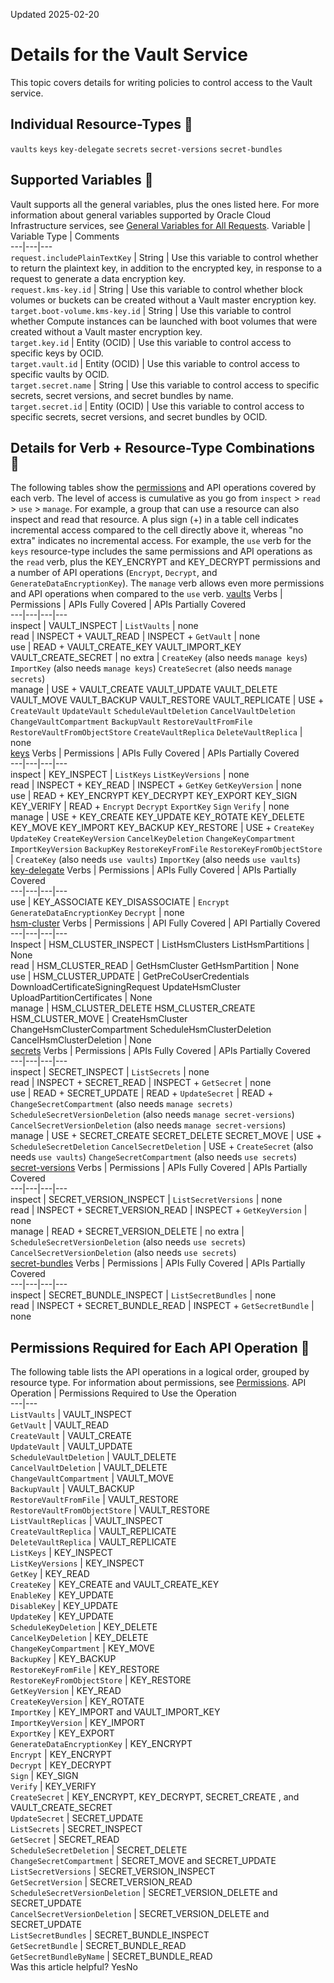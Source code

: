 Updated 2025-02-20
# Details for the Vault Service
This topic covers details for writing policies to control access to the Vault service.
## Individual Resource-Types 🔗 
`vaults`
`keys`
`key-delegate`
`secrets`
`secret-versions`
`secret-bundles`
## Supported Variables 🔗 
Vault supports all the general variables, plus the ones listed here. For more information about general variables supported by Oracle Cloud Infrastructure services, see [General Variables for All Requests](https://docs.oracle.com/en-us/iaas/Content/Identity/Reference/policyreference.htm#General).
Variable | Variable Type | Comments  
---|---|---  
`request.includePlainTextKey` | String | Use this variable to control whether to return the plaintext key, in addition to the encrypted key, in response to a request to generate a data encryption key.  
`request.kms-key.id` | String | Use this variable to control whether block volumes or buckets can be created without a Vault master encryption key.  
`target.boot-volume.kms-key.id` | String | Use this variable to control whether Compute instances can be launched with boot volumes that were created without a Vault master encryption key.  
`target.key.id` | Entity (OCID) | Use this variable to control access to specific keys by OCID.  
`target.vault.id` | Entity (OCID) | Use this variable to control access to specific vaults by OCID.  
`target.secret.name` | String | Use this variable to control access to specific secrets, secret versions, and secret bundles by name.  
`target.secret.id` | Entity (OCID) | Use this variable to control access to specific secrets, secret versions, and secret bundles by OCID.  
## Details for Verb + Resource-Type Combinations 🔗 
The following tables show the [permissions](https://docs.oracle.com/iaas/Content/Identity/policies/permissions.htm) and API operations covered by each verb. The level of access is cumulative as you go from `inspect` > `read` > `use` > `manage`. For example, a group that can use a resource can also inspect and read that resource. A plus sign (+) in a table cell indicates incremental access compared to the cell directly above it, whereas "no extra" indicates no incremental access. 
For example, the `use` verb for the `keys` resource-type includes the same permissions and API operations as the `read` verb, plus the KEY_ENCRYPT and KEY_DECRYPT permissions and a number of API operations (`Encrypt`, `Decrypt`, and `GenerateDataEncryptionKey`). The `manage` verb allows even more permissions and API operations when compared to the `use` verb.
[vaults](https://docs.oracle.com/en-us/iaas/Content/Identity/Reference/keypolicyreference.htm)
Verbs | Permissions | APIs Fully Covered | APIs Partially Covered  
---|---|---|---  
inspect | VAULT_INSPECT | `ListVaults` | none  
read | INSPECT + VAULT_READ | INSPECT + `GetVault` | none  
use | READ + VAULT_CREATE_KEY VAULT_IMPORT_KEY VAULT_CREATE_SECRET | no extra | `CreateKey` (also needs `manage keys`) `ImportKey` (also needs `manage keys`) `CreateSecret` (also needs `manage secrets`)  
manage | USE + VAULT_CREATE VAULT_UPDATE VAULT_DELETE VAULT_MOVE VAULT_BACKUP VAULT_RESTORE VAULT_REPLICATE | USE + `CreateVault` `UpdateVault` `ScheduleVaultDeletion` `CancelVaultDeletion` `ChangeVaultCompartment` `BackupVault` `RestoreVaultFromFile` `RestoreVaultFromObjectStore` `CreateVaultReplica` `DeleteVaultReplica` | none  
[keys](https://docs.oracle.com/en-us/iaas/Content/Identity/Reference/keypolicyreference.htm)
Verbs | Permissions | APIs Fully Covered | APIs Partially Covered  
---|---|---|---  
inspect | KEY_INSPECT | `ListKeys` `ListKeyVersions` | none  
read | INSPECT + KEY_READ | INSPECT + `GetKey` `GetKeyVersion` | none  
use | READ + KEY_ENCRYPT KEY_DECRYPT KEY_EXPORT KEY_SIGN KEY_VERIFY | READ + `Encrypt` `Decrypt` `ExportKey` `Sign` `Verify` | none  
manage | USE + KEY_CREATE KEY_UPDATE KEY_ROTATE KEY_DELETE KEY_MOVE KEY_IMPORT KEY_BACKUP KEY_RESTORE | USE + `CreateKey` `UpdateKey` `CreateKeyVersion` `CancelKeyDeletion` `ChangeKeyCompartment` `ImportKeyVersion` `BackupKey` `RestoreKeyFromFile` `RestoreKeyFromObjectStore` | `CreateKey` (also needs `use vaults`) `ImportKey` (also needs `use vaults`)  
[key-delegate](https://docs.oracle.com/en-us/iaas/Content/Identity/Reference/keypolicyreference.htm)
Verbs | Permissions | APIs Fully Covered | APIs Partially Covered  
---|---|---|---  
use | KEY_ASSOCIATE KEY_DISASSOCIATE | `Encrypt` `GenerateDataEncryptionKey` `Decrypt` | none  
[hsm-cluster](https://docs.oracle.com/en-us/iaas/Content/Identity/Reference/keypolicyreference.htm)
Verbs | Permissions | API Fully Covered | API Partially Covered  
---|---|---|---  
Inspect |  HSM_CLUSTER_INSPECT |  ListHsmClusters ListHsmPartitions |  None  
read |  HSM_CLUSTER_READ |  GetHsmCluster GetHsmPartition |  None  
use |  HSM_CLUSTER_UPDATE |  GetPreCoUserCredentials DownloadCertificateSigningRequest UpdateHsmCluster UploadPartitionCertificates |  None  
manage |  HSM_CLUSTER_DELETE HSM_CLUSTER_CREATE HSM_CLUSTER_MOVE |  CreateHsmCluster ChangeHsmClusterCompartment ScheduleHsmClusterDeletion CancelHsmClusterDeletion |  None  
[secrets](https://docs.oracle.com/en-us/iaas/Content/Identity/Reference/keypolicyreference.htm)
Verbs | Permissions | APIs Fully Covered | APIs Partially Covered  
---|---|---|---  
inspect | SECRET_INSPECT | `ListSecrets` | none  
read | INSPECT + SECRET_READ | INSPECT + `GetSecret` | none  
use | READ + SECRET_UPDATE | READ + `UpdateSecret` | READ + `ChangeSecretCompartment` (also needs `manage secrets)` `ScheduleSecretVersionDeletion` (also needs `manage secret-versions`) `CancelSecretVersionDeletion` (also needs `manage secret-versions`)  
manage | USE + SECRET_CREATE SECRET_DELETE SECRET_MOVE | USE + `ScheduleSecretDeletion` `CancelSecretDeletion` | USE + `CreateSecret` (also needs `use vaults`) `ChangeSecretCompartment` (also needs `use secrets`)  
[secret-versions](https://docs.oracle.com/en-us/iaas/Content/Identity/Reference/keypolicyreference.htm)
Verbs | Permissions | APIs Fully Covered | APIs Partially Covered  
---|---|---|---  
inspect | SECRET_VERSION_INSPECT | `ListSecretVersions` | none  
read | INSPECT + SECRET_VERSION_READ | INSPECT + `GetKeyVersion` | none  
manage | READ + SECRET_VERSION_DELETE | no extra | `ScheduleSecretVersionDeletion` (also needs `use secrets`) `CancelSecretVersionDeletion` (also needs `use secrets`)  
[secret-bundles](https://docs.oracle.com/en-us/iaas/Content/Identity/Reference/keypolicyreference.htm)
Verbs | Permissions | APIs Fully Covered | APIs Partially Covered  
---|---|---|---  
inspect | SECRET_BUNDLE_INSPECT | `ListSecretBundles` | none  
read | INSPECT + SECRET_BUNDLE_READ | INSPECT + `GetSecretBundle` | none  
## Permissions Required for Each API Operation 🔗 
The following table lists the API operations in a logical order, grouped by resource type.
For information about permissions, see [Permissions](https://docs.oracle.com/en-us/iaas/Content/Identity/Concepts/policyadvancedfeatures.htm#Permissi).
API Operation | Permissions Required to Use the Operation  
---|---  
`ListVaults` | VAULT_INSPECT  
`GetVault` | VAULT_READ  
`CreateVault` | VAULT_CREATE  
`UpdateVault` | VAULT_UPDATE  
`ScheduleVaultDeletion` | VAULT_DELETE  
`CancelVaultDeletion` | VAULT_DELETE  
`ChangeVaultCompartment` | VAULT_MOVE  
`BackupVault` | VAULT_BACKUP  
`RestoreVaultFromFile` | VAULT_RESTORE  
`RestoreVaultFromObjectStore` | VAULT_RESTORE  
`ListVaultReplicas` | VAULT_INSPECT  
`CreateVaultReplica` | VAULT_REPLICATE  
`DeleteVaultReplica` | VAULT_REPLICATE  
`ListKeys` | KEY_INSPECT  
`ListKeyVersions` | KEY_INSPECT  
`GetKey` | KEY_READ  
`CreateKey` | KEY_CREATE and VAULT_CREATE_KEY  
`EnableKey` | KEY_UPDATE  
`DisableKey` | KEY_UPDATE  
`UpdateKey` | KEY_UPDATE  
`ScheduleKeyDeletion` | KEY_DELETE  
`CancelKeyDeletion` | KEY_DELETE  
`ChangeKeyCompartment` | KEY_MOVE  
`BackupKey` | KEY_BACKUP  
`RestoreKeyFromFile` | KEY_RESTORE  
`RestoreKeyFromObjectStore` | KEY_RESTORE  
`GetKeyVersion` | KEY_READ  
`CreateKeyVersion` | KEY_ROTATE  
`ImportKey` | KEY_IMPORT and VAULT_IMPORT_KEY  
`ImportKeyVersion` | KEY_IMPORT  
`ExportKey` | KEY_EXPORT  
`GenerateDataEncryptionKey` | KEY_ENCRYPT  
`Encrypt` | KEY_ENCRYPT  
`Decrypt` | KEY_DECRYPT  
`Sign` | KEY_SIGN  
`Verify` | KEY_VERIFY  
`CreateSecret` | KEY_ENCRYPT, KEY_DECRYPT, SECRET_CREATE , and VAULT_CREATE_SECRET  
`UpdateSecret` | SECRET_UPDATE  
`ListSecrets` | SECRET_INSPECT  
`GetSecret` | SECRET_READ  
`ScheduleSecretDeletion` | SECRET_DELETE  
`ChangeSecretCompartment` | SECRET_MOVE and SECRET_UPDATE  
`ListSecretVersions` | SECRET_VERSION_INSPECT  
`GetSecretVersion` | SECRET_VERSION_READ  
`ScheduleSecretVersionDeletion` | SECRET_VERSION_DELETE and SECRET_UPDATE  
`CancelSecretVersionDeletion` | SECRET_VERSION_DELETE and SECRET_UPDATE  
`ListSecretBundles` | SECRET_BUNDLE_INSPECT  
`GetSecretBundle` | SECRET_BUNDLE_READ  
`GetSecretBundleByName` | SECRET_BUNDLE_READ  
Was this article helpful?
YesNo

